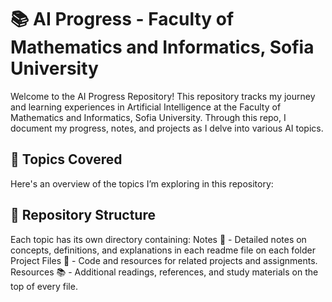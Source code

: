 # 📚 AI Progress - Faculty of Mathematics and Informatics, Sofia University

Welcome to the AI Progress Repository! This repository tracks my journey and learning experiences in Artificial Intelligence at the Faculty of Mathematics and Informatics, Sofia University. Through this repo, I document my progress, notes, and projects as I delve into various AI topics.

## 🚀 Topics Covered
Here's an overview of the topics I’m exploring in this repository:

## 📂 Repository Structure

Each topic has its own directory containing:
Notes 📝 - Detailed notes on concepts, definitions, and explanations in each readme file on each folder
Project Files 📂 - Code and resources for related projects and assignments.
Resources 📚 - Additional readings, references, and study materials on the top of every file.